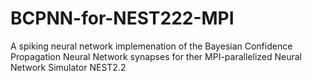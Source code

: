 # BCPNN-for-NEST222-MPI
A spiking neural network implemenation of the Bayesian Confidence Propagation Neural Network synapses for ther MPI-parallelized Neural Network Simulator NEST2.2 
